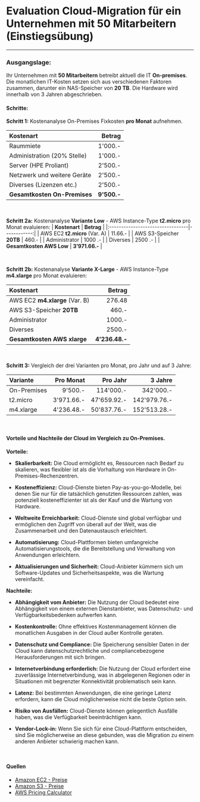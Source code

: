 # Evaluation Cloud-Migration für ein Unternehmen mit 50 Mitarbeitern (Einstiegsübung)
---
### Ausgangslage:
Ihr Unternehmen mit **50 Mitarbeitern** betreibt aktuell die IT **On-premises**. Die monatlichen IT-Kosten setzen sich aus verschiedenen Faktoren zusammen, darunter ein NAS-Speicher von **20 TB**. Die Hardware wird innerhalb von 3 Jahren abgeschrieben. 

#### Schritte:

**Schritt 1:** Kostenanalyse On-Premises Fixkosten **pro Monat** aufnehmen.
 

| **Kostenart**                    | **Betrag**  |
|:---------------------------------|------------:|
| Raummiete                        | 1'000.-     |
| Administration (20% Stelle)      | 1'000.-     |
| Server (HPE Proliant)            | 2'500.-     |
| Netzwerk und weitere Geräte      | 2'500.-     |
| Diverses (Lizenzen etc.)         | 2'500.-     |
| **Gesamtkosten On-Premises**     | **9'500.-** |

<br>

 

**Schritt 2a:** Kostenanalyse **Variante Low** - AWS Instance-Type **t2.micro** pro Monat evaluieren:
| **Kostenart**                    | **Betrag**  |
|:---------------------------------|------------:|
| AWS EC2 **t2.micro** (Var. A)    | 11.66.-     |
| AWS S3-Speicher **20TB**         | 460.-       |
| Administrator                    | 1000 .-     | 
| Diverses                         | 2500 .-     |
| **Gesamtkosten AWS Low**         | **3’971.66.-** |

<br>

**Schritt 2b:** Kostenanalyse **Variante X-Large** - AWS Instance-Type **m4.xlarge** pro Monat evaluieren:

| **Kostenart**                    | **Betrag**  |
|:---------------------------------|------------:|
| AWS EC2 **m4.xlarge** (Var. B)   | 276.48      |      
| AWS S3-Speicher **20TB**         | 460.-       |
| Administrator                    | 1000.-      |  
| Diverses                         | 2500.-      |
| **Gesamtkosten AWS xlarge**      | **4’236.48.-** |

 

<br>

**Schritt 3:** Vergleich der drei Varianten pro Monat, pro Jahr und auf 3 Jahre:

| **Variante**   | **Pro Monat**  | **Pro Jahr**   | **3 Jahre**    |
|:---------------|--------------:|--------------:|--------------:|
| On-Premises    | 9'500.-       | 114'000.-     | 342'000.-     |
| t2.micro       | 3'971.66.-    | 47'659.92.-   | 142'979.76.-  |
| m4.xlarge      | 4'236.48.-    | 50'837.76.-   | 152'513.28.-  |

 

<br>

#### Vorteile und Nachteile der Cloud im Vergleich zu On-Premises.

**Vorteile:**
- **Skalierbarkeit:** Die Cloud ermöglicht es, Ressourcen nach Bedarf zu skalieren, was flexibler ist als die Vorhaltung von Hardware in On-Premises-Rechenzentren.

- **Kosteneffizienz:** Cloud-Dienste bieten Pay-as-you-go-Modelle, bei denen Sie nur für die tatsächlich genutzten Ressourcen zahlen, was potenziell kosteneffizienter ist als der Kauf und die Wartung von Hardware.

- **Weltweite Erreichbarkeit:** Cloud-Dienste sind global verfügbar und ermöglichen den Zugriff von überall auf der Welt, was die Zusammenarbeit und den Datenaustausch erleichtert.

- **Automatisierung:** Cloud-Plattformen bieten umfangreiche Automatisierungstools, die die Bereitstellung und Verwaltung von Anwendungen erleichtern.

- **Aktualisierungen und Sicherheit:** Cloud-Anbieter kümmern sich um Software-Updates und Sicherheitsaspekte, was die Wartung vereinfacht.

**Nachteile:**
- **Abhängigkeit vom Anbieter:** Die Nutzung der Cloud bedeutet eine Abhängigkeit von einem externen Dienstanbieter, was Datenschutz- und Verfügbarkeitsbedenken aufwerfen kann.

- **Kostenkontrolle:** Ohne effektives Kostenmanagement können die monatlichen Ausgaben in der Cloud außer Kontrolle geraten.

- **Datenschutz und Compliance:** Die Speicherung sensibler Daten in der Cloud kann datenschutzrechtliche und compliancebezogene Herausforderungen mit sich bringen.

- **Internetverbindung erforderlich:** Die Nutzung der Cloud erfordert eine zuverlässige Internetverbindung, was in abgelegenen Regionen oder in Situationen mit begrenzter Konnektivität problematisch sein kann.

- **Latenz:** Bei bestimmten Anwendungen, die eine geringe Latenz erfordern, kann die Cloud möglicherweise nicht die beste Option sein.

- **Risiko von Ausfällen:** Cloud-Dienste können gelegentlich Ausfälle haben, was die Verfügbarkeit beeinträchtigen kann.

- **Vendor-Lock-in:** Wenn Sie sich für eine Cloud-Plattform entscheiden, sind Sie möglicherweise an diese gebunden, was die Migration zu einem anderen Anbieter schwierig machen kann.


<br>


#### Quellen

- [Amazon EC2 - Preise](https://aws.amazon.com/de/ec2/pricing/)
- [Amazon S3 - Preise](https://aws.amazon.com/de/s3/pricing/)
- [AWS Pricing Calculator](https://calculator.aws/#/)



